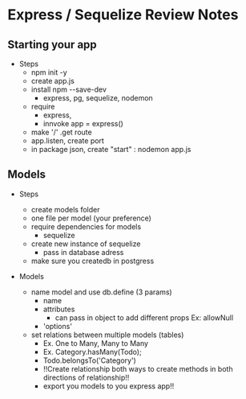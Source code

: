 # Express / Sequelize Review Notes

## Starting your app
* Steps
    * npm init -y
    * create app.js
    * install npm --save-dev
        * express, pg, sequelize, nodemon
    * require 
        * express, 
        * innvoke app = express()
    * make '/' .get route
    * app.listen, create port
    * in package json, create "start" : nodemon app.js



## Models
* Steps
    * create models folder
    * one file per model (your preference)
    * require dependencies for models
        * sequelize
    * create new instance of sequelize 
        * pass in database adress
    *  make sure you createdb in postgress


*  Models
    *  name model and use db.define (3 params)
        *  name
        *  attributes
            *  can pass in object to add different props Ex: allowNull
        * 'options'
    * set relations between multiple models (tables)
        * Ex. One to Many, Many to Many
        * Ex. Category.hasMany(Todo);
        * Todo.belongsTo('Category')
        * !!Create relationship both ways to create methods in both directions of relationship!!
        * export you models to you express app!!
            
    
    